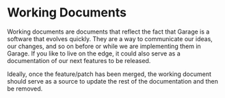 # Working Documents

Working documents are documents that reflect the fact that Garage is a software that evolves quickly.
They are a way to communicate our ideas, our changes, and so on before or while we are implementing them in Garage.
If you like to live on the edge, it could also serve as a documentation of our next features to be released.

Ideally, once the feature/patch has been merged, the working document should serve as a source to 
update the rest of the documentation and then be removed.
